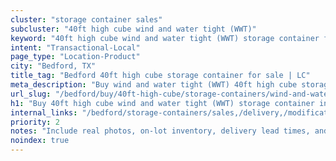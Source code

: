 ```yaml
---
cluster: "storage container sales"
subcluster: "40ft high cube wind and water tight (WWT)"
keyword: "40ft high cube wind and water tight (WWT) storage container for sale Bedford, TX"
intent: "Transactional-Local"
page_type: "Location-Product"
city: "Bedford, TX"
title_tag: "Bedford 40ft high cube storage container for sale | LC"
meta_description: "Buy wind and water tight (WWT) 40ft high cube storage container sale with local delivery in Bedford, TX. LC Container — local Since 2003. Request a fast quote today."
url_slug: "/bedford/buy/40ft-high-cube/storage-containers/wind-and-water-tight-wwt"
h1: "Buy 40ft high cube wind and water tight (WWT) storage container in Bedford"
internal_links: "/bedford/storage-containers/sales,/delivery,/modifications"
priority: 2
notes: "Include real photos, on-lot inventory, delivery lead times, and financing info."
noindex: true
---
```


<!-- TODO: Add unique city/inventory copy, images, and internal links here. -->
